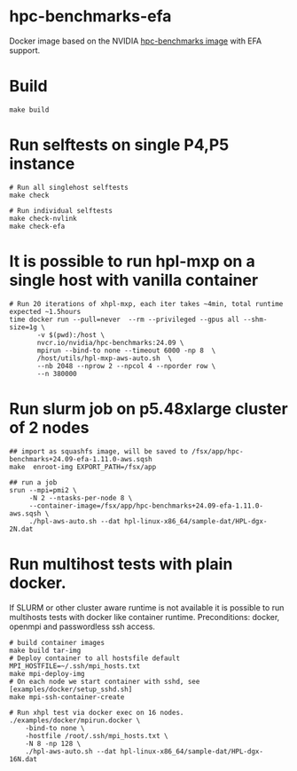 # hpc-benchmarks-efa
Docker image based on the NVIDIA [hpc-benchmarks image](https://catalog.ngc.nvidia.com/orgs/nvidia/containers/hpc-benchmarks) with EFA support.

# Build
```
make build
```
# Run selftests on single P4,P5 instance
```
# Run all singlehost selftests
make check

# Run individual selftests
make check-nvlink
make check-efa

```
# It is possible to run hpl-mxp on a single host with vanilla container
```
# Run 20 iterations of xhpl-mxp, each iter takes ~4min, total runtime expected ~1.5hours
time docker run --pull=never  --rm --privileged --gpus all --shm-size=1g \
       -v $(pwd):/host \
       nvcr.io/nvidia/hpc-benchmarks:24.09 \
       mpirun --bind-to none --timeout 6000 -np 8  \
       /host/utils/hpl-mxp-aws-auto.sh  \
       --nb 2048 --nprow 2 --npcol 4 --nporder row \
       --n 380000
```
# Run slurm job on p5.48xlarge cluster of 2 nodes
```
## import as squashfs image, will be saved to /fsx/app/hpc-benchmarks+24.09-efa-1.11.0-aws.sqsh
make  enroot-img EXPORT_PATH=/fsx/app

## run a job
srun --mpi=pmi2 \
     -N 2 --ntasks-per-node 8 \
     --container-image=/fsx/app/hpc-benchmarks+24.09-efa-1.11.0-aws.sqsh \
     ./hpl-aws-auto.sh --dat hpl-linux-x86_64/sample-dat/HPL-dgx-2N.dat
```


# Run multihost tests with plain docker.
If SLURM or other cluster aware runtime is not available it is possible to run multihosts tests with docker like container runtime.
Preconditions: docker, openmpi and passwordless ssh access.

```
# build container images
make build tar-img
# Deploy container to all hostsfile default MPI_HOSTFILE=~/.ssh/mpi_hosts.txt
make mpi-deploy-img
# On each node we start container with sshd, see [examples/docker/setup_sshd.sh]
make mpi-ssh-container-create

# Run xhpl test via docker exec on 16 nodes.
./examples/docker/mpirun.docker \
	-bind-to none \
	-hostfile /root/.ssh/mpi_hosts.txt \
	-N 8 -np 128 \
	./hpl-aws-auto.sh --dat hpl-linux-x86_64/sample-dat/HPL-dgx-16N.dat
```